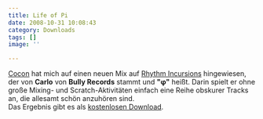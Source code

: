 ```yaml
---
title: Life of Pi
date: 2008-10-31 10:08:43
category: Downloads
tags: []
image: ''

---
```


[Cocon](http://www.myspace.com/dercocon) hat mich auf einen neuen Mix auf [Rhythm Incursions](http://www.rhythm-incursions.com/) hingewiesen, der von **Carlo** von **Bully Records** stammt und **"φ"** heißt. Darin spielt er ohne große Mixing- und Scratch-Aktivitäten einfach eine Reihe obskurer Tracks an, die allesamt schön anzuhören sind.  
Das Ergebnis gibt es als [kostenlosen Download](http://www.rhythm-incursions.com/2008/10/21/exclusive-carlo-%CF%86/).
